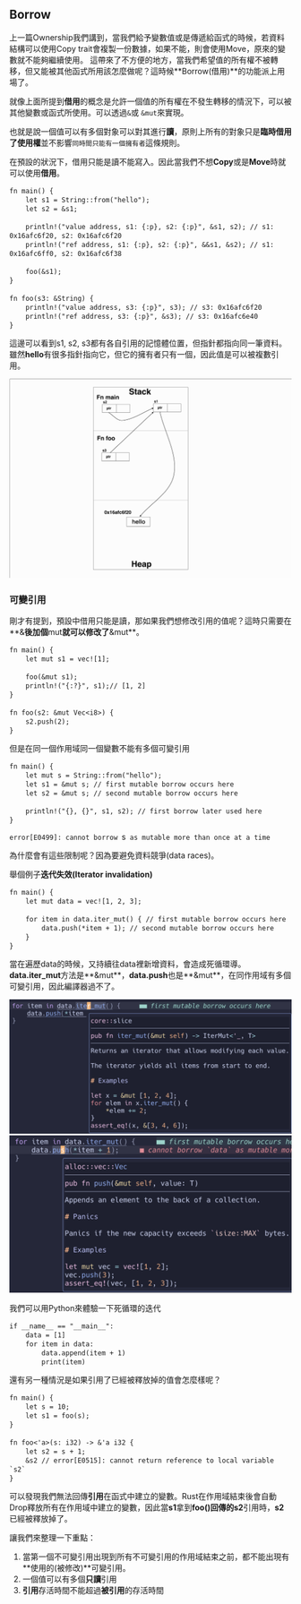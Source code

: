 ## Borrow

上一篇Ownership我們講到，當我們給予變數值或是傳遞給函式的時候，若資料結構可以使用Copy trait會複製一份數據，如果不能，則會使用Move，原來的變數就不能夠繼續使用。
這帶來了不方便的地方，當我們希望值的所有權不被轉移，但又能被其他函式所用該怎麼做呢？這時候**Borrow(借用)**的功能派上用場了。

就像上面所提到**借用**的概念是允許一個值的所有權在不發生轉移的情況下，可以被其他變數或函式所使用。可以透過`&`或 `&mut`來實現。

也就是說一個值可以有多個對象可以對其進行**讀**，原則上所有的對象只是**臨時借用了使用權**並不影響`同時間只能有一個擁有者`這條規則。

在預設的狀況下，借用只能是讀不能寫入。因此當我們不想**Copy**或是**Move**時就可以使用**借用**。

```
fn main() {
    let s1 = String::from("hello");
    let s2 = &s1;

    println!("value address, s1: {:p}, s2: {:p}", &s1, s2); // s1: 0x16afc6f20, s2: 0x16afc6f20
    println!("ref address, s1: {:p}, s2: {:p}", &&s1, &s2); // s1: 0x16afc6ff0, s2: 0x16afc6f38

    foo(&s1);
}

fn foo(s3: &String) {
    println!("value address, s3: {:p}", s3); // s3: 0x16afc6f20
    println!("ref address, s3: {:p}", &s3); // s3: 0x16afc6e40
}
```

這邊可以看到s1, s2, s3都有各自引用的記憶體位置，但指針都指向同一筆資料。
雖然**hello**有很多指針指向它，但它的擁有者只有一個，因此值是可以被複數引用。

![borrow-3](./images/borrow/borrow-3.png)

### 可變引用
剛才有提到，預設中借用只能是讀，那如果我們想修改引用的值呢？這時只需要在**&**後加個**mut**就可以修改了**&mut**。

```
fn main() {
    let mut s1 = vec![1];
        
    foo(&mut s1);
    println!("{:?}", s1);// [1, 2]
}

fn foo(s2: &mut Vec<i8>) {
    s2.push(2);
}
```




但是在同一個作用域同一個變數不能有多個可變引用
```
fn main() {
    let mut s = String::from("hello");
    let s1 = &mut s; // first mutable borrow occurs here
    let s2 = &mut s; // second mutable borrow occurs here

    println!("{}, {}", s1, s2); // first borrow later used here
}

```
`error[E0499]: cannot borrow `s` as mutable more than once at a time`

為什麼會有這些限制呢？因為要避免資料競爭(data races)。

舉個例子**迭代失效(Iterator invalidation)**

```
fn main() {
    let mut data = vec![1, 2, 3];

    for item in data.iter_mut() { // first mutable borrow occurs here
        data.push(*item + 1); // second mutable borrow occurs here
    }
}
```
當在遍歷data的時候，又持續往data裡新增資料，會造成死循環導。
**data.iter_mut**方法是**&mut**，**data.push**也是**&mut**，在同作用域有多個可變引用，因此編譯器過不了。

![borrow-1](./images/borrow/borrow-1.png)
![borrow-2](./images/borrow/borrow-2.png)

我們可以用Python來體驗一下死循環的迭代

```
if __name__ == "__main__":
    data = [1]
    for item in data:
        data.append(item + 1)
        print(item)
```


還有另一種情況是如果引用了已經被釋放掉的值會怎麼樣呢？
```
fn main() {
    let s = 10;
    let s1 = foo(s);
}

fn foo<'a>(s: i32) -> &'a i32 {
    let s2 = s + 1;
    &s2 // error[E0515]: cannot return reference to local variable `s2`
}
```

可以發現我們無法回傳**引用**在函式中建立的變數。Rust在作用域結束後會自動Drop釋放所有在作用域中建立的變數，因此當**s1**拿到**foo()**回傳的**s2**引用時，**s2**已經被釋放掉了。

讓我們來整理一下重點：
1. 當第一個不可變引用出現到所有不可變引用的作用域結束之前，都不能出現有**使用的(被修改)**可變引用。
2. 一個值可以有多個**只讀**引用
3. **引用**存活時間不能超過**被引用**的存活時間
